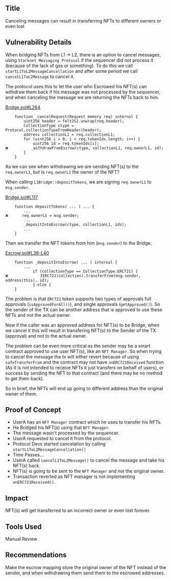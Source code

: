 ## Title
Canceling messages can result in transferring NFTs to different owners or even lost

## Vulnerability Details
When bridging NFTs from L1 -> L2, there is an option to cancel messages, using `Starknet Messaging Protocol` if the sequencer did not process it (because of the lack of gas or something). To do this we call `startL1ToL2MessageCancellation` and after some period we call `cancelL1ToL2Message` to cancel it.

The protocol uses this to let the user who Escrowed his NFT(s) can withdraw them back if his message was not processed by the sequencer, and when canceling the message we are returning the NFTs back to him.

[Bridge.sol#L264](https://github.com/Cyfrin/2024-07-ark-project/blob/main/apps/blockchain/ethereum/src/Bridge.sol#L264)
```solidity
    function _cancelRequest(Request memory req) internal {
        uint256 header = felt252.unwrap(req.header);
        CollectionType ctype = Protocol.collectionTypeFromHeader(header);
        address collectionL1 = req.collectionL1;
        for (uint256 i = 0; i < req.tokenIds.length; i++) {
            uint256 id = req.tokenIds[i];
❌️          _withdrawFromEscrow(ctype, collectionL1, req.ownerL1, id);
        }
    }
```

As we can see when withdrawing we are sending NFT(s) to the `req.ownerL1`, but is `req.ownerL1` the owner of the NFT?

When calling `L1Bridge::depositTokens`, we are signing `req.ownerL1` to `msg.sender`.

[Bridge.sol#L117](https://github.com/Cyfrin/2024-07-ark-project/blob/main/apps/blockchain/ethereum/src/Bridge.sol#L117)
```solidity
    function depositTokens( ... ) ... {
        ...
❌️      req.ownerL1 = msg.sender;
        ...
        _depositIntoEscrow(ctype, collectionL1, ids);
        ...
    }
```

Then we transfer the NFT tokens from him (`msg.sender`) to the Bridge.

[Escrow.sol#L38-L40](https://github.com/Cyfrin/2024-07-ark-project/blob/main/apps/blockchain/ethereum/src/Escrow.sol#L38-L40)
```solidity
    function _depositIntoEscrow( ... ) internal {
        ...
            if (collectionType == CollectionType.ERC721) {
❌️              IERC721(collection).transferFrom(msg.sender, address(this), id);
            } else {
    }
```

The problem is that `ERC721` token supports two types of approvals full approvals (`isApprovedForAll()`), and single approvals (`getApproved()`). So the sender of the TX can be another address that is approved to use these NFTs and not the actual owner.

Now if the caller was an approved address for NFT(s) to be Bridge, when we cancel it this will result in transfering NFT(s) to the Sender of the TX (approval) and not to the actual owner.

The problem can be even more critical as the sender may be a smart contract approved to use user NFT(s), like an `NFT Manager`. So when trying to cancel the message the tx will either revert because of using `safeTransferFrom` and the contract may not have `onERC721Received` function (As it is not intended to receive NFTs it just transfers on behalf of users), or success by sending the NFT to that contract (and there may be no method to get them back).

So in brief, the NFTs will end up going to different address than the original owner of them.

## Proof of Concept
- UserA has an `NFT Manager` contract which he uses to transfer his NFTs.
- He Bridged his NFT(s) using that `NFT Manager`.
- The message wasn't processed by the sequencer.
- UserA requested to cancel it from the protocol.
- Protocol Devs started cancelation by calling `startL1ToL2MessageCancellation()`
- Time Passes...
- UserA called `cancelL1ToL2Message()` to cancel the message and take his NFT(s) back.
- NFT(s) is going to be sent to the `NFT Manager` and not the original owner.
- Transaction reverted as NFT manager is not implementing `onERC721Received()`.

## Impact
NFT(s) will get transferred to an incorrect owner or even lost forever.

## Tools Used
Manual Review

## Recommendations
Make the escrow mapping store the original owner of the NFT instead of the sender, and when withdrawing them send them to the escrowed addresses.
